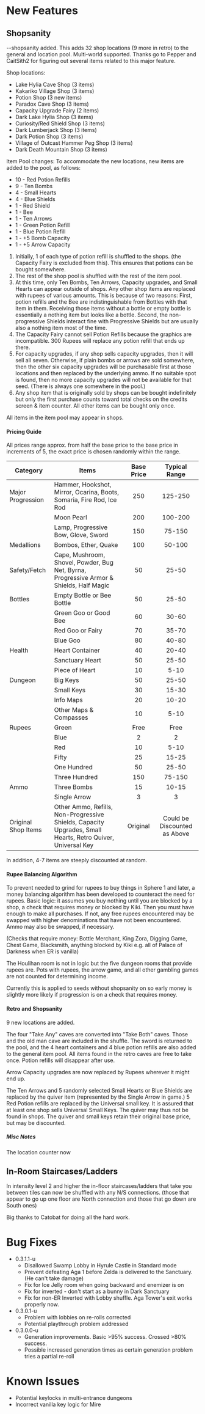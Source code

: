 # New Features

## Shopsanity

--shopsanity added. This adds 32 shop locations (9 more in retro) to the general and location pool.
Multi-world supported. Thanks go to Pepper and CaitSith2 for figuring out several items related to this major feature.

Shop locations:
* Lake Hylia Cave Shop (3 items)
* Kakariko Village Shop (3 items)
* Potion Shop (3 new items)
* Paradox Cave Shop (3 items)
* Capacity Upgrade Fairy (2 items)
* Dark Lake Hylia Shop (3 items)
* Curiosity/Red Shield Shop (3 items)
* Dark Lumberjack Shop (3 items)
* Dark Potion Shop (3 items)
* Village of Outcast Hammer Peg Shop (3 items)
* Dark Death Mountain Shop (3 items)

Item Pool changes: To accommodate the new locations, new items are added to the pool, as follows:

* 10 - Red Potion Refills
* 9 - Ten Bombs
* 4 - Small Hearts
* 4 - Blue Shields
* 1 - Red Shield
* 1 - Bee
* 1 - Ten Arrows
* 1 - Green Potion Refill
* 1 - Blue Potion Refill
* 1 - +5 Bomb Capacity
* 1 - +5 Arrow Capacity

1. Initially, 1 of each type of potion refill is shuffled to the shops. (the Capacity Fairy is excluded from this). 
This ensures that potions can be bought somewhere.
2. The rest of the shop pool is shuffled with the rest of the item pool. 
3. At this time, only Ten Bombs, Ten Arrows, Capacity upgrades, and Small Hearts can appear outside of shops. Any other
shop items are replaced with rupees of various amounts. This is because of two reasons: First, potion refills and the
Bee are indistinguishable from Bottles with that item in them. Receiving those items without a bottle or empty bottle is
essentially a nothing item but looks like a bottle. Second, the non-progressive Shields interact fine with Progressive
Shields but are usually also a nothing item most of the time.
4. The Capacity Fairy cannot sell Potion Refills because the graphics are incompatible. 300 Rupees will replace any
potion refill that ends up there.
5. For capacity upgrades, if any shop sells capacity upgrades, then it will sell all seven. Otherwise, if plain bombs or
arrows are sold somewhere, then the other six capacity upgrades will be purchasable first at those locations and then
replaced by the underlying ammo. If no suitable spot is found, then no more capacity upgrades will not be available for
that seed. (There is always one somewhere in the pool.)
6. Any shop item that is originally sold by shops can be bought indefinitely but only the first purchase counts toward
total checks on the credits screen & item counter. All other items can be bought only once.

All items in the item pool may appear in shops.

#### Pricing Guide

All prices range approx. from half the base price to the base price in increments of 5, the exact price is chosen
randomly within the range.

| Category          | Items   | Base Price | Typical Range |
| ----------------- | ------- |:----------:|:-------------:|
| Major Progression | Hammer, Hookshot, Mirror, Ocarina, Boots, Somaria, Fire Rod, Ice Rod | 250 | 125-250
|                   | Moon Pearl | 200 | 100-200
|                   | Lamp, Progressive Bow, Glove, Sword | 150 | 75-150
| Medallions        | Bombos, Ether, Quake | 100 | 50-100
| Safety/Fetch      | Cape, Mushroom, Shovel, Powder, Bug Net, Byrna, Progressive Armor & Shields, Half Magic | 50 | 25-50
| Bottles			| Empty Bottle or Bee Bottle | 50 | 25-50
|       			| Green Goo or Good Bee | 60 | 30-60
|       			| Red Goo or Fairy | 70 | 35-70
|        			| Blue Goo | 80 | 40-80
| Health            | Heart Container | 40 | 20-40
|                   | Sanctuary Heart | 50 | 25-50 
|                   | Piece of Heart | 10 | 5-10
| Dungeon           | Big Keys | 50 | 25-50
|                   | Small Keys | 30 | 15-30
|                   | Info Maps | 20 | 10-20
|                   | Other Maps & Compasses | 10 | 5-10
| Rupees			| Green | Free | Free
|       			| Blue  | 2 | 2
|       			| Red  | 10 | 5-10
|       			| Fifty  | 25 | 15-25
|       			| One Hundred  | 50 | 25-50
|       			| Three Hundred  | 150 | 75-150
| Ammo	            | Three Bombs | 15 | 10-15
|       			| Single Arrow | 3 | 3
| Original Shop Items | Other Ammo, Refills, Non-Progressive Shields, Capacity Upgrades, Small Hearts, Retro Quiver, Universal Key | Original | Could be Discounted as Above  				

In addition, 4-7 items are steeply discounted at random.

#### Rupee Balancing Algorithm

To prevent needed to grind for rupees to buy things in Sphere 1 and later, a money balancing algorithm has been
developed to counteract the need for rupees. Basic logic: it assumes you buy nothing until you are blocked by a shop,
a check that requires money or blocked by Kiki. Then you must have enough to make all purchases. If not, any free rupees
encountered may be swapped with higher denominations that have not been encountered. Ammo may also be swapped,
if necessary.

(Checks that require money: Bottle Merchant, King Zora, Digging Game, Chest Game, Blacksmith, anything blocked by Kiki
e.g. all of Palace of Darkness when ER is vanilla)

The Houlihan room is not in logic but the five dungeon rooms that provide rupees are. Pots with rupees, the arrow game,
and all other gambling games are not counted for determining income.

Currently this is applied to seeds without shopsanity on so early money is slightly more likely if progression is on
a check that requires money. 

#### Retro and Shopsanity

9 new locations are added.

The four "Take Any" caves are converted into "Take Both" caves. Those and the old man cave are included in the shuffle.
The sword is returned to the pool, and the 4 heart containers and 4 blue potion refills are also added to the general
item pool. All items found in the retro caves are free to take once. Potion refills will disappear after use.

Arrow Capacity upgrades are now replaced by Rupees wherever it might end up.
 
The Ten Arrows and 5 randomly selected Small Hearts or Blue Shields are replaced by the quiver item 
(represented by the Single Arrow in game.) 5 Red Potion refills are replaced by the Universal small key. It is assured
that at least one shop sells Universal Small Keys. The quiver may thus not be found in shops. The quiver and small keys
retain their original base price, but may be discounted.

##### Misc Notes

The location counter now


## In-Room Staircases/Ladders

In intensity level 2 and higher the in-floor staircases/ladders that take you between tiles can now be shuffled with
any N/S connections. (those that appear to go up one floor are North connection and those that go down are South ones)

Big thanks to Catobat for doing all the hard work.

# Bug Fixes

* 0.3.1.1-u
	* Disallowed Swamp Lobby in Hyrule Castle in Standard mode
	* Prevent defeating Aga 1 before Zelda is delivered to the Sanctuary. (He can't take damage)
	* Fix for Ice Jelly room when going backward and enemizer is on
	* Fix for inverted - don't start as a bunny in Dark Sanctuary
	* Fix for non-ER Inverted with Lobby shuffle. Aga Tower's exit works properly now.
* 0.3.0.1-u
	* Problem with lobbies on re-rolls corrected
	* Potential playthrough problem addressed
* 0.3.0.0-u
	* Generation improvements. Basic >95% success. Crossed >80% success. 
	* Possible increased generation times as certain generation problem tries a partial re-roll 

# Known Issues

* Potential keylocks in multi-entrance dungeons
* Incorrect vanilla key logic for Mire